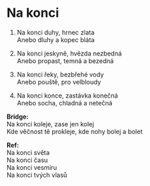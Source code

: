 
# Na konci

1. Na konci duhy, hrnec zlata  
Anebo dluhy a kopec bláta  

2. Na konci jeskyně, hvězda nezbedná  
Anebo propast, temná a bezedná  

3. Na konci řeky, bezbřehé vody  
Anebo pouště, pro velbloudy  

4. Na konci konce, zastávka konečná  
Anebo socha, chladná a netečná  


**Bridge:**  
Na konci koleje, zase jen kolej  
Kde věčnost tě prokleje, kde nohy bolej a bolet  

**Ref:**   
Na konci světa   
Na konci času  
Na konci vesmíru  
Na konci tvých vlasů  
